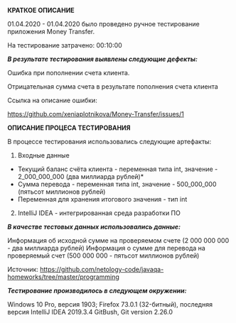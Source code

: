 **КРАТКОЕ ОПИСАНИЕ**

01.04.2020 - 01.04.2020 было проведено ручное тестирование приложения Money Transfer.

На тестирование затрачено: 00:10:00

***В результате тестирования выявлены следующие дефекты:***

Ошибка при пополнении счета клиента.

Отрицательная сумма счета в результате пополнения счета клиента

Ссылка на описание ошибки:

https://github.com/xeniaplotnikova/Money-Transfer/issues/1


**ОПИСАНИЕ ПРОЦЕСА ТЕСТИРОВАНИЯ**

В процессе тестирования использовались следующие артефакты:

1. Входные данные

  - Текущий баланс счёта клиента - переменная типа int, значение - 2_000_000_000 (два миллиарда рублей)*
  - Сумма перевода - переменная типа int, значение - 500_000_000 (пятьсот миллионов рублей)
  - Переменная для хранения итогового значения - тип int

2. IntelliJ IDEA - интегрированная среда разработки ПО

***В качестве тестовых данных использовались данные:***

Информация об исходной сумме на проверяемом счете (2 000 000 000 - два миллиарда рублей)
Информация о сумме для перевода на проверяемый счет (500 000 000 - пятьсот миллионов рублей)

Источник: https://github.com/netology-code/javaqa-homeworks/tree/master/programming

***Тестирование производилось в следующем окружении:***

Windows 10 Pro, версия 1903; Firefox 73.0.1 (32-битный), последняя версия
IntelliJ IDEA 2019.3.4
GitBush, Git version 2.26.0

